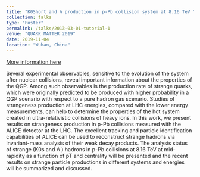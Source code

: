 ```yaml
---
title: "K0Short and Λ production in p-Pb collision system at 8.16 TeV "
collection: talks
type: "Poster"
permalink: /talks/2013-03-01-tutorial-1
venue: "QUARK MATTER 2019"
date: 2019-11-04
location: "Wuhan, China"
---
```


[More information here](http://exampleurl.com)

Several experimental observables, sensitive to the evolution of the system after nuclear collisions, reveal important information about the properties of the QGP. Among such observables is the production rate of strange quarks, which were originally predicted to be produced with higher probability in a QGP scenario with respect to a pure hadron gas scenario. Studies of strangeness production at LHC energies, compared with the lower energy measurements, can help to determine the properties of the hot system created in ultra-relativistic collisions of heavy ions. In this work, we present results on strangeness production in p-Pb collisions measured with the ALICE detector at the LHC.
The excellent tracking and particle identification capabilities of ALICE can be used to reconstruct strange hadrons via invariant-mass analysis of their weak decay products. The analysis status of strange (K0s and Λ ) hadrons in p-Pb collisions at 8.16 TeV at mid-rapidity as a function of pT and centrality will be presented and the recent results on strange particle productions in different systems and energies will be summarized and discussed.
